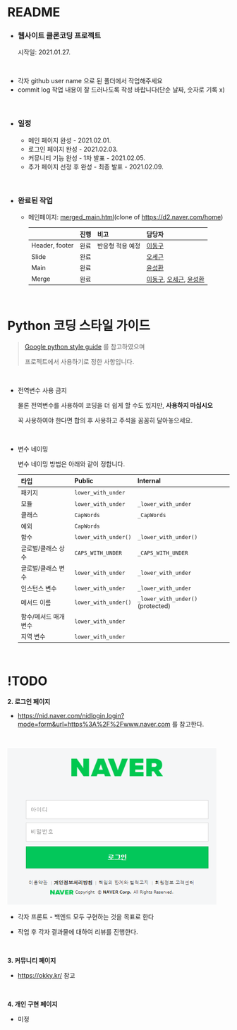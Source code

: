 # README

* ### 웹사이트 클론코딩 프로젝트

  시작일: 2021.01.27.

<br>

* 각자 github user name 으로 된 폴더에서 작업해주세요
* commit log 작업 내용이 잘 드러나도록 작성 바랍니다(단순 날짜, 숫자로 기록 x)

<br>

* ### 일정

  * 메인 페이지 완성 - 2021.02.01.
  * 로그인 페이지 완성 - 2021.02.03.
  * 커뮤니티 기능 완성 - 1차 발표 - 2021.02.05.
  * 추가 페이지 선정 후 완성 - 최종 발표 - 2021.02.09.

<br>

* ### 완료된 작업

  * 메인페이지: [merged_main.html](./merged/merged_main.html)(clone of https://d2.naver.com/home)

    |                | 진행 | 비고             | 담당자                                                       |
    | -------------- | ---- | ---------------- | ------------------------------------------------------------ |
    | Header, footer | 완료 | 반응형 적용 예정 | [이동구](https://github.com/LeeDongu)                        |
    | Slide          | 완료 |                  | [오세근](https://github.com/Sekeun)                          |
    | Main           | 완료 |                  | [윤성환](https://github.com/IncheonYSH)                      |
    | Merge          | 완료 |                  | [이동구](https://github.com/LeeDongu), [오세근](https://github.com/Sekeun), [윤성환](https://github.com/IncheonYSH) |

    <br>



# Python 코딩 스타일 가이드

> [Google python style guide](https://google.github.io/styleguide/pyguide.html) 를 참고하였으며
>
>  프로젝트에서 사용하기로 정한 사항입니다.

<br>

* 전역변수 사용 금지

  물론 전역변수를 사용하여 코딩을 더 쉽게 할 수도 있지만, **사용하지 마십시오**

  꼭 사용하여야 한다면 합의 후 사용하고 주석을 꼼꼼히 달아놓으세요.

  <br>

* 변수 네이밍

  변수 네이밍 방법은 아래와 같이 정합니다.

  | 타입                 | Public               | Internal                          |
  | -------------------- | -------------------- | --------------------------------- |
  | 패키지               | `lower_with_under`   |                                   |
  | 모듈                 | `lower_with_under`   | `_lower_with_under`               |
  | 클래스               | `CapWords`           | `_CapWords`                       |
  | 예외                 | `CapWords`           |                                   |
  | 함수                 | `lower_with_under()` | `_lower_with_under()`             |
  | 글로벌/클래스 상수   | `CAPS_WITH_UNDER`    | `_CAPS_WITH_UNDER`                |
  | 글로벌/클래스 변수   | `lower_with_under`   | `_lower_with_under`               |
  | 인스턴스 변수        | `lower_with_under`   | `_lower_with_under`               |
  | 메서드 이름          | `lower_with_under()` | `_lower_with_under()` (protected) |
  | 함수/메서드 매개변수 | `lower_with_under`   |                                   |
  | 지역 변수            | `lower_with_under`   |                                   |

<br>

# !TODO

**2. 로그인 페이지**

   * https://nid.naver.com/nidlogin.login?mode=form&url=https%3A%2F%2Fwww.naver.com 를 참고한다.

   <br>

![login](README/로그인_최종.png)

* 각자 프론트 - 백엔드 모두 구현하는 것을 목표로 한다

* 작업 후 각자 결과물에 대하여 리뷰를 진행한다.

  <br>

**3. 커뮤니티 페이지**

   * https://okky.kr/ 참고

​     <br>

**4.  개인 구현 페이지**

   * 미정





